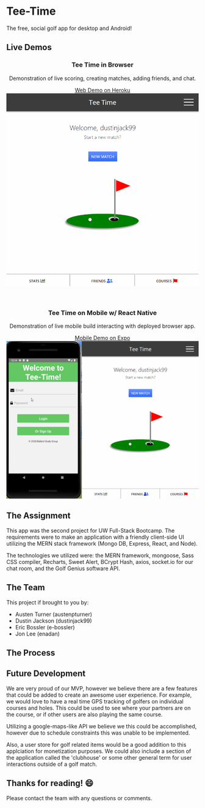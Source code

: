 # Tee-Time

The free, social golf app for desktop and Android!

## Live Demos

<h3 align="center">Tee Time in Browser</h3>
<p align="center">Demonstration of live scoring, creating matches, adding friends, and chat.</p>

<div align="center">
  <a :target="_blank" href="https://tee-time-seattle.herokuapp.com/">Web Demo on Heroku</a>
</div>
<div align="center">
  <img src="./tee-time-demo.gif" />
</div>

<br>
<br>

<h3 align="center">Tee Time on Mobile w/ React Native</h3>
<p align="center">Demonstration of live mobile build interacting with deployed browser app.</p>

<div align="center">
  <a :target="_blank" href="https://exp.host/@dustinjack99/tee-time-nat">Mobile Demo on Expo</a>
</div>
<div align="center">
  <img src="./tee-time-nat-demo.gif" />
</div>


## The Assignment
This app was the second project for UW Full-Stack Bootcamp. The requirements were to make an application with a friendly client-side UI utilizing the MERN stack framework (Mongo DB, Express, React, and Node). 

The technologies we utilized were: the MERN framework, mongoose, Sass CSS compiler, Recharts, Sweet Alert, BCrypt Hash, axios, socket.io for our chat room, and the Golf Genius software API. 

## The Team
This project if brought to you by:

- Austen Turner (austenpturner)
- Dustin Jackson (dustinjack99)
- Eric Bossler (e-bossler)
- Jon Lee (enadan)

## The Process
<!-- We started the project using some starter code given to us. The started code included Passport and Sequelize ORM. Passport is used to authenticate our users and save their passwords safely using bcrpyt and hashing. The started code used jQuery to route to a login and signup page, however since we prefer using vanilla JavaScipt we re-wrote all the jQuery get and post requests in regular JS. 


Using MySQL we made a database and two tables, one for Users and one for Ducks. The User's model was already in the starter code, so all we needed to do was add a Ducks model and create datatypes and validation for the column values. Once we were able to register and save user's to the user model and our database, we added a ducklist and playground page so we could begin adding our ducks. Users can have multiple ducks, but ducks can only belong to one user so we used a duckId value to join the two tables. With the models joined, users were able to access their saved ducks on the ducklist page when they login, or make a new ducks. We used handlebars for the ducklist and playground pages to render the user's ducks.

The get and post routes for the app were the most difficult part of the project. We split our routes up into html-routes, api-routes and duck-routes. The duck-routes are used to update the Duck model when the user interacts with the duck in the playground. Each time a user clicks a button on the game controllers to ineract with their duck a post request is made, sending updated information to the database and saving a new value for the duck.

The duck is made of pure CSS and is animated using animate.css. We decided to use Sass for writting and organizing our styles. This was helpful to break up the page styles into multiple files and save colors for re-use.

When the user interacts with the duck, the duck gets hungry! However, the user only starts with a certain amount of duckbucks and duckfood. When the user is out of food and bucks they are redirected to a duckbucks page where they can choose to buy more duckbucks using PayPal. This takes the user to a PayPal sandbox where they can purchase duckbucks. After their purchase, they are taken back to the playground where they can continue to play with their duck. -->

## Future Development
We are very proud of our MVP, however we believe there are a few features that could be added to create an awesome user experience. For example, we would love to have a real time GPS tracking of golfers on individual courses and holes. This could be used to see where your partners are on the course, or if other users are also playing the same course. 

Utilizing a google-maps-like API we believe we this could be accomplished, however due to schedule constraints this was unable to be implemented.

Also, a user store for golf related items would be a good addition to this applciation for monetization purposes. We could also include a section of the application called the 'clubhouse' or some other general term for user interactions outside of a golf match. 

## Thanks for reading! :smile:
Please contact the team with any questions or comments.
